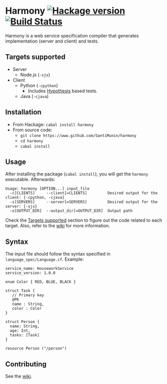 # Harmony [![Hackage version](https://img.shields.io/hackage/v/harmony.svg?style=flat)](https://hackage.haskell.org/package/harmony) [![Build Status](https://secure.travis-ci.org/SantiMunin/harmony.svg?branch=master)](http://travis-ci.org/SantiMunin/harmony)
Harmony is a web service specification compiler that generates implementation (server and client) and tests.

## Targets supported

+ Server
  * Node.js (`-sjs`)
+ Client 
  + Python (`-cpython`)
    + Includes [Hypothesis](https://github.com/DRMacIver/hypothesis) based tests.
  + Java (`-cjava`)

## Installation

+ From Hackage: `cabal install harmony`
+ From source code: 
  + `git clone https://www.github.com/SantiMunin/harmony`
  + `cd harmony`
  + `cabal install`

## Usage

After installing the package (`cabal install`), you will get the `harmony` executable. Afterwards:

```
Usage: harmony [OPTION...] input_file
  -c[CLIENTS]     --client[=CLIENTS]         Desired output for the client: {-cpython, -cjava}
  -s[SERVERS]     --server[=SERVERS]         Desired output for the server: {-sjs}
  -o[OUTPUT_DIR]  --output_dir[=OUTPUT_DIR]  Output path
```
Check the [Targets supported](#targets-supported) section to figure out the code related to each target. Also, refer to the [wiki](https://github.com/SantiMunin/harmony/wiki) for more information.

## Syntax

The input file should follow the syntax specified in `language_spec/Language.cf`. Example:

    service_name: HouseworkService
    service_version: 1.0.0

    enum Color { RED, BLUE, BLACK }

    struct Task {
       // Primary key
       @PK
       name : String,
       color : Color
    }

    struct Person {
      name: String,
      age: Int,
      tasks: [Task]
    }

    resource Person ("/person")

## Contributing

See the [wiki](https://github.com/SantiMunin/harmony/wiki).
